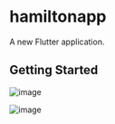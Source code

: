 # hamiltonapp

A new Flutter application.

## Getting Started 


![image](https://user-images.githubusercontent.com/5441882/100285047-3ae05880-2f81-11eb-9b46-d215a2bd1a6f.png)

![image](https://user-images.githubusercontent.com/5441882/100287603-ff945880-2f85-11eb-97bd-f65f5e733c41.png)
